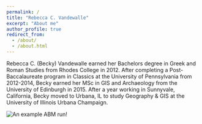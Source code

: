 ```yaml
---
permalink: /
title: "Rebecca C. Vandewalle"
excerpt: "About me"
author_profile: true
redirect_from: 
  - /about/
  - /about.html
---
```


Rebecca C. (Becky) Vandewalle earned her Bachelors degree in Greek and Roman Studies from Rhodes College in 2012. After completing a Post-Baccalaureate program in Classics at the University of Pennsylvania from 2012-2014, Becky earned her MSc in GIS and Archaeology from the University of Edinburgh in 2015. After a year working in Sunnyvale, California, Becky moved to Urbana, IL to study Geography & GIS at the University of Illinois Urbana Champaign.

![An example ABM run!](/images/example_abm_run.gif "Evacuation simulation output")
